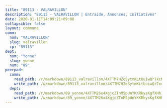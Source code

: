 ```yaml
---
title: "89113 - VALRAVILLON"
description: "89113 - VALRAVILLON | Entraide, Annonces, Initiatives"
date: 2020-01-11T14:09:21+09:00
collapsible: false
layout: commune
comm:
  nom: "VALRAVILLON"
  slug: valravillon
  cp: "89113"
dept:
  nom: "Yonne"
  slug: yonne
  num: "89"
peerpad:
  comm:
    read_path: /r/markdown/89113_valravillon/4XTTM7HZoSytmKLtUuiwQr7xcNbbaGtNfUZuLFX975KiT2qxf
    write_path: /w/markdown/89113_valravillon/4XTTM7HZoSytmKLtUuiwQr7xcNbbaGtNfUZuLFX975KiT2qxf-K3TgUSc4kuD5fyiYCc5zYjrb3SscX7B1WovXJsaYn3Hw6qX8men6wbfNw3Zj5wohY345xZuezq5TDvoUsXRtEEFc4Mdnq4X4NLFmkky12GHfGDLXSwMARzrSJ9kSwNsaTafcbENo
  dept:
    read_path: /r/markdown/89_yonne/4XTTM26x4XgjcZTnM5pUnYKKRkysKgfXHh1wiigoPHqn9LDKB
    write_path: /w/markdown/89_yonne/4XTTM26x4XgjcZTnM5pUnYKKRkysKgfXHh1wiigoPHqn9LDKB-K3TgU4xaMVqzoRnPJNyddApuMoWvJyHL35bzooauYvdhG3MLg3ikjpoueq9BDtqVP4hJBQxpPxix2gohzXyST9tZPnEkyXpDMdHiAFpx7EU6e8WgvFk7NPsBQepM8o13bG9dyqq7
---
```


